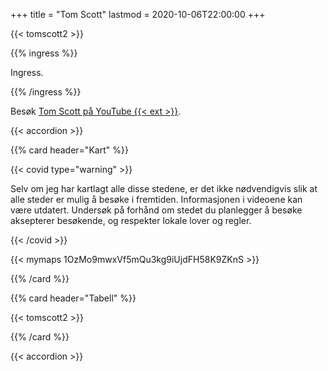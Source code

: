 +++
title = "Tom Scott"
lastmod = 2020-10-06T22:00:00
+++

{{< tomscott2 >}}

{{% ingress %}}

Ingress.

{{% /ingress %}}

Besøk [Tom Scott på YouTube {{< ext >}}](https://youtube.com/TomScottGo).

{{< accordion >}}

{{% card header="Kart" %}}

{{< covid type="warning" >}}

Selv om jeg har kartlagt alle disse stedene, er det ikke nødvendigvis slik at alle steder er mulig
å besøke i fremtiden. Informasjonen i videoene kan være utdatert. Undersøk på forhånd om stedet
du planlegger å besøke aksepterer besøkende, og respekter lokale lover og regler.

{{< /covid >}}

{{< mymaps 1OzMo9mwxVf5mQu3kg9iUjdFH58K9ZKnS >}}

{{% /card %}}

{{% card header="Tabell" %}}

{{< tomscott2 >}}

{{% /card %}}

{{< accordion >}}

